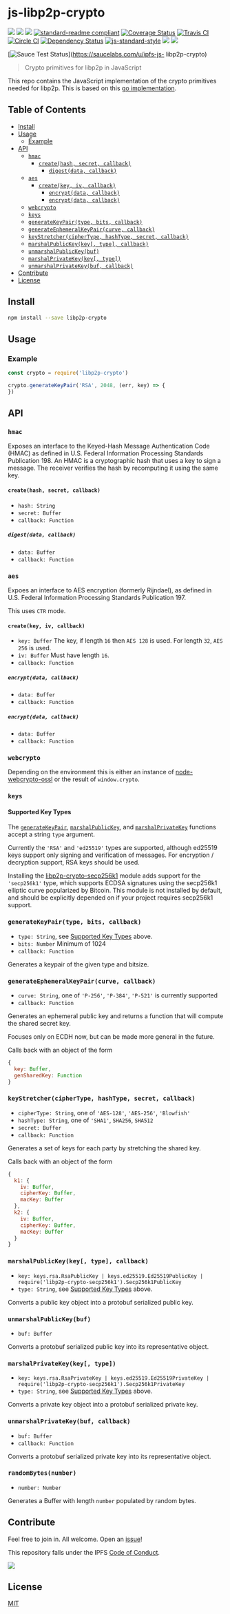 # js-libp2p-crypto

[![](https://img.shields.io/badge/made%20by-Protocol%20Labs-blue.svg?style=flat-square)](http://ipn.io)
[![](https://img.shields.io/badge/project-IPFS-blue.svg?style=flat-square)](http://ipfs.io/)
[![](https://img.shields.io/badge/freenode-%23ipfs-blue.svg?style=flat-square)](http://webchat.freenode.net/?channels=%23ipfs)
[![standard-readme compliant](https://img.shields.io/badge/standard--readme-OK-green.svg?style=flat-square)](https://github.com/RichardLitt/standard-readme)
[![Coverage Status](https://coveralls.io/repos/github/libp2p/js-libp2p-crypto/badge.svg?branch=master)](https://coveralls.io/github/libp2p/js-libp2p-crypto?branch=master)
[![Travis CI](https://travis-ci.org/libp2p/js-libp2p-crypto.svg?branch=master)](https://travis-ci.org/libp2p/js-libp2p-crypto)
[![Circle CI](https://circleci.com/gh/libp2p/js-libp2p-crypto.svg?style=svg)](https://circleci.com/gh/libp2p/js-libp2p-crypto)
[![Dependency Status](https://david-dm.org/libp2p/js-libp2p-crypto.svg?style=flat-square)](https://david-dm.org/libp2p/js-libp2p-crypto)
[![js-standard-style](https://img.shields.io/badge/code%20style-standard-brightgreen.svg?style=flat-square)](https://github.com/feross/standard)
![](https://img.shields.io/badge/npm-%3E%3D3.0.0-orange.svg?style=flat-square)
![](https://img.shields.io/badge/Node.js-%3E%3D4.0.0-orange.svg?style=flat-square)

[![Sauce Test Status](https://saucelabs.com/browser-matrix/ipfs-js-libp2p-crypto.svg)](https://saucelabs.com/u/ipfs-js-
libp2p-crypto)

> Crypto primitives for libp2p in JavaScript

This repo contains the JavaScript implementation of the crypto primitives
needed for libp2p. This is based on this [go implementation](https://github.com/libp2p/go-libp2p-crypto).

## Table of Contents

- [Install](#install)
- [Usage](#usage)
  - [Example](#example)
- [API](#api)
  - [`hmac`](#hmac)
    - [`create(hash, secret, callback)`](#createhash-secret-callback)
      - [`digest(data, callback)`](#digestdata-callback)
  - [`aes`](#aes)
    - [`create(key, iv, callback)`](#createkey-iv-callback)
      - [`encrypt(data, callback)`](#encryptdata-callback)
      - [`encrypt(data, callback)`](#encryptdata-callback)
  - [`webcrypto`](#webcrypto)
  - [`keys`](#keys)
  - [`generateKeyPair(type, bits, callback)`](#generatekeypairtype-bits-callback)
  - [`generateEphemeralKeyPair(curve, callback)`](#generateephemeralkeypaircurve-callback)
  - [`keyStretcher(cipherType, hashType, secret, callback)`](#keystretcherciphertype-hashtype-secret-callback)
  - [`marshalPublicKey(key[, type], callback)`](#marshalpublickeykey-type-callback)
  - [`unmarshalPublicKey(buf)`](#unmarshalpublickeybuf)
  - [`marshalPrivateKey(key[, type])`](#marshalprivatekeykey-type)
  - [`unmarshalPrivateKey(buf, callback)`](#unmarshalprivatekeybuf-callback)
- [Contribute](#contribute)
- [License](#license)

## Install

```sh
npm install --save libp2p-crypto
```

## Usage

### Example

```js
const crypto = require('libp2p-crypto')

crypto.generateKeyPair('RSA', 2048, (err, key) => {
})
```

## API

### `hmac`

Exposes an interface to the Keyed-Hash Message Authentication Code (HMAC) as defined in U.S. Federal Information Processing Standards Publication 198. An HMAC is a cryptographic hash that uses a key to sign a message. The receiver verifies the hash by recomputing it using the same key.

#### `create(hash, secret, callback)`

- `hash: String`
- `secret: Buffer`
- `callback: Function`

##### `digest(data, callback)`

- `data: Buffer`
- `callback: Function`

### `aes`
Expoes an interface to AES encryption (formerly Rijndael), as defined in U.S. Federal Information Processing Standards Publication 197.

This uses `CTR` mode.

#### `create(key, iv, callback)`

- `key: Buffer` The key, if length `16` then `AES 128` is used. For length `32`, `AES 256` is used.
- `iv: Buffer` Must have length `16`.
- `callback: Function`

##### `encrypt(data, callback)`

- `data: Buffer`
- `callback: Function`

##### `encrypt(data, callback)`

- `data: Buffer`
- `callback: Function`


### `webcrypto`

Depending on the environment this is either an instance of [node-webcrypto-ossl](https://github.com/PeculiarVentures/node-webcrypto-ossl) or the result of `window.crypto`.

### `keys`

#### Supported Key Types

The [`generateKeyPair`](#generatekeypairtype-bits-callback), [`marshalPublicKey`](#marshalpublickeykey-type-callback), and
[`marshalPrivateKey`](#marshalprivatekeykey-type) functions accept a string `type` argument.

Currently the `'RSA'` and `'ed25519'` types are supported, although ed25519 keys support only signing and
verification of messages.  For encryption / decryption support, RSA keys should be used.

Installing the [libp2p-crypto-secp256k1](https://github.com/libp2p/js-libp2p-crypto-secp256k1) module adds support for the
`'secp256k1'` type, which supports ECDSA signatures using the secp256k1 elliptic curve popularized by Bitcoin.  This module
is not installed by default, and should be explicitly depended on if your project requires secp256k1 support.

### `generateKeyPair(type, bits, callback)`

- `type: String`, see [Supported Key Types](#supported-key-types) above.
- `bits: Number` Minimum of 1024
- `callback: Function`

Generates a keypair of the given type and bitsize.

### `generateEphemeralKeyPair(curve, callback)`

- `curve: String`, one of `'P-256'`, `'P-384'`, `'P-521'` is currently supported
- `callback: Function`

Generates an ephemeral public key and returns a function that will compute the shared secret key.

Focuses only on ECDH now, but can be made more general in the future.

Calls back with an object of the form

```js
{
  key: Buffer,
  genSharedKey: Function
}
```

### `keyStretcher(cipherType, hashType, secret, callback)`

- `cipherType: String`, one of `'AES-128'`, `'AES-256'`, `'Blowfish'`
- `hashType: String`, one of `'SHA1'`, `SHA256`, `SHA512`
- `secret: Buffer`
- `callback: Function`

Generates a set of keys for each party by stretching the shared key.

Calls back with an object of the form
```js
{
  k1: {
    iv: Buffer,
    cipherKey: Buffer,
    macKey: Buffer
  },
  k2: {
    iv: Buffer,
    cipherKey: Buffer,
    macKey: Buffer
  }
}
```

### `marshalPublicKey(key[, type], callback)`

- `key: keys.rsa.RsaPublicKey | keys.ed25519.Ed25519PublicKey | require('libp2p-crypto-secp256k1').Secp256k1PublicKey`
- `type: String`, see [Supported Key Types](#supported-key-types) above.

Converts a public key object into a protobuf serialized public key.

### `unmarshalPublicKey(buf)`

- `buf: Buffer`

Converts a protobuf serialized public key into its  representative object.

### `marshalPrivateKey(key[, type])`

- `key: keys.rsa.RsaPrivateKey | keys.ed25519.Ed25519PrivateKey | require('libp2p-crypto-secp256k1').Secp256k1PrivateKey`
- `type: String`, see [Supported Key Types](#supported-key-types) above.

Converts a private key object into a protobuf serialized private key.

### `unmarshalPrivateKey(buf, callback)`

- `buf: Buffer`
- `callback: Function`

Converts a protobuf serialized private key into its representative object.

### `randomBytes(number)`

- `number: Number`

Generates a Buffer with length `number` populated by random bytes.

## Contribute

Feel free to join in. All welcome. Open an [issue](https://github.com/libp2p/js-libp2p-crypto/issues)!

This repository falls under the IPFS [Code of Conduct](https://github.com/ipfs/community/blob/master/code-of-conduct.md).

[![](https://cdn.rawgit.com/jbenet/contribute-ipfs-gif/master/img/contribute.gif)](https://github.com/ipfs/community/blob/master/contributing.md)

## License

[MIT](LICENSE)
